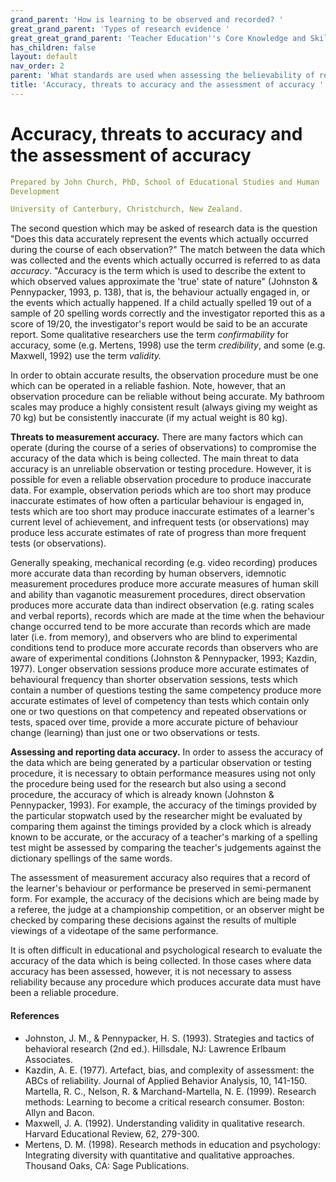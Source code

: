 ```yaml
---
grand_parent: 'How is learning to be observed and recorded? '
great_grand_parent: 'Types of research evidence '
great_great_grand_parent: 'Teacher Education''s Core Knowledge and Skills.'
has_children: false
layout: default
nav_order: 2
parent: 'What standards are used when assessing the believability of reports of learning '
title: 'Accuracy, threats to accuracy and the assessment of accuracy '
---
```

# Accuracy, threats to accuracy and the assessment of accuracy


```yaml
Prepared by John Church, PhD, School of Educational Studies and Human
Development

University of Canterbury, Christchurch, New Zealand.
```


The second question which may be asked of research data is the question
"Does this data accurately represent the events which actually occurred
during the course of each observation?" The match between the data which
was collected and the events which actually occurred is referred to as
data *accuracy*. "Accuracy is the term which is used to describe the
extent to which observed values approximate the \'true\' state of
nature" (Johnston & Pennypacker, 1993, p. 138), that is, the behaviour
actually engaged in, or the events which actually happened. If a child
actually spelled 19 out of a sample of 20 spelling words correctly and
the investigator reported this as a score of 19/20, the investigator\'s
report would be said to be an accurate report. Some qualitative
researchers use the term *confirmability* for accuracy, some (e.g.
Mertens, 1998) use the term *credibility*, and some (e.g. Maxwell, 1992)
use the term *validity.*

In order to obtain accurate results, the observation procedure must be
one which can be operated in a reliable fashion. Note, however, that an
observation procedure can be reliable without being accurate. My
bathroom scales may produce a highly consistent result (always giving my
weight as 70 kg) but be consistently inaccurate (if my actual weight is
80 kg).

**Threats to measurement accuracy.** There are many factors which can
operate (during the course of a series of observations) to compromise
the accuracy of the data which is being collected. The main threat to
data accuracy is an unreliable observation or testing procedure.
However, it is possible for even a reliable observation procedure to
produce inaccurate data. For example, observation periods which are too
short may produce inaccurate estimates of how often a particular
behaviour is engaged in, tests which are too short may produce
inaccurate estimates of a learner\'s current level of achievement, and
infrequent tests (or observations) may produce less accurate estimates
of rate of progress than more frequent tests (or observations).

Generally speaking, mechanical recording (e.g. video recording) produces
more accurate data than recording by human observers, idemnotic
measurement procedures produce more accurate measures of human skill and
ability than vaganotic measurement procedures, direct observation
produces more accurate data than indirect observation (e.g. rating
scales and verbal reports), records which are made at the time when the
behaviour change occurred tend to be more accurate than records which
are made later (i.e. from memory), and observers who are blind to
experimental conditions tend to produce more accurate records than
observers who are aware of experimental conditions (Johnston &
Pennypacker, 1993; Kazdin, 1977). Longer observation sessions produce
more accurate estimates of behavioural frequency than shorter
observation sessions, tests which contain a number of questions testing
the same competency produce more accurate estimates of level of
competency than tests which contain only one or two questions on that
competency and repeated observations or tests, spaced over time, provide
a more accurate picture of behaviour change (learning) than just one or
two observations or tests.

**Assessing and reporting data accuracy.** In order to assess the
accuracy of the data which are being generated by a particular
observation or testing procedure, it is necessary to obtain performance
measures using not only the procedure being used for the research but
also using a second procedure, the accuracy of which is already known
(Johnston & Pennypacker, 1993). For example, the accuracy of the timings
provided by the particular stopwatch used by the researcher might be
evaluated by comparing them against the timings provided by a clock
which is already known to be accurate, or the accuracy of a teacher\'s
marking of a spelling test might be assessed by comparing the teacher\'s
judgements against the dictionary spellings of the same words.

The assessment of measurement accuracy also requires that a record of
the learner\'s behaviour or performance be preserved in semi-permanent
form. For example, the accuracy of the decisions which are being made by
a referee, the judge at a championship competition, or an observer might
be checked by comparing these decisions against the results of multiple
viewings of a videotape of the same performance.

It is often difficult in educational and psychological research to
evaluate the accuracy of the data which is being collected. In those
cases where data accuracy has been assessed, however, it is not
necessary to assess reliability because any procedure which produces
accurate data must have been a reliable procedure.


#### References

-   Johnston, J. M., & Pennypacker, H. S. (1993). Strategies and tactics
    of behavioral research (2nd ed.). Hillsdale, NJ: Lawrence Erlbaum
    Associates.
-   Kazdin, A. E. (1977). Artefact, bias, and complexity of assessment:
    the ABCs of reliability. Journal of Applied Behavior Analysis, 10,
    141-150. Martella, R. C., Nelson, R. & Marchand-Martella, N. E.
    (1999). Research methods: Learning to become a critical research
    consumer. Boston: Allyn and Bacon.
-   Maxwell, J. A. (1992). Understanding validity in qualitative
    research. Harvard Educational Review, 62, 279-300.
-   Mertens, D. M. (1998). Research methods in education and psychology:
    Integrating diversity with quantitative and qualitative approaches.
    Thousand Oaks, CA: Sage Publications.
